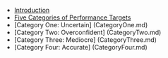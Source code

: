 * [Introduction](README.md)
* [Five Categories of Performance Targets](FiveCategories.md)
* [Category One: Uncertain] (CategoryOne.md)
* [Category Two: Overconfident] (CategoryTwo.md)
* [Category Three: Mediocre] (CategoryThree.md)
* [Category Four: Accurate] (CategoryFour.md)
